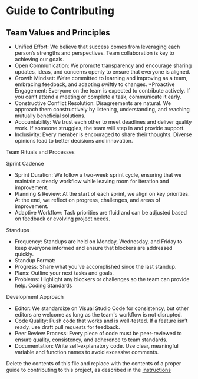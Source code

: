 # Guide to Contributing

## Team Values and Principles

* Unified Effort: We believe that success comes from leveraging each person’s strengths and perspectives. Team collaboration is key to achieving our goals.
* Open Communication: We promote transparency and encourage sharing updates, ideas, and concerns openly to ensure that everyone is aligned.
* Growth Mindset: We’re committed to learning and improving as a team, embracing feedback, and adapting swiftly to changes.
*Proactive Engagement: Everyone on the team is expected to contribute actively. If you can’t attend a meeting or complete a task, communicate it early.
* Constructive Conflict Resolution: Disagreements are natural. We approach them constructively by listening, understanding, and reaching mutually beneficial solutions.
* Accountability: We trust each other to meet deadlines and deliver quality work. If someone struggles, the team will step in and provide support.
* Inclusivity: Every member is encouraged to share their thoughts. Diverse opinions lead to better decisions and innovation.

Team Rituals and Processes

Sprint Cadence

* Sprint Duration: We follow a two-week sprint cycle, ensuring that we maintain a steady workflow while leaving room for iteration and improvement.
* Planning & Review: At the start of each sprint, we align on key priorities. At the end, we reflect on progress, challenges, and areas of improvement.
* Adaptive Workflow: Task priorities are fluid and can be adjusted based on feedback or evolving project needs.

Standups

* Frequency: Standups are held on Monday, Wednesday, and Friday to keep everyone informed and ensure that blockers are addressed quickly.
* Standup Format:
* Progress: Share what you’ve accomplished since the last standup.
* Plans: Outline your next tasks and goals.
* Problems: Highlight any blockers or challenges so the team can provide help.
Coding Standards

Development Approach

* Editor: We standardize on Visual Studio Code for consistency, but other editors are welcome as long as the team's workflow is not disrupted.
* Code Quality: Push code that works and is well-tested. If a feature isn’t ready, use draft pull requests for feedback.
* Peer Review Process: Every piece of code must be peer-reviewed to ensure quality, consistency, and adherence to team standards.
* Documentation: Write self-explanatory code. Use clear, meaningful variable and function names to avoid excessive comments.






Delete the contents of this file and replace with the contents of a proper guide to contributing to this project, as described in the [instructions](./instructions-0c-project-setup#contributingmd)

